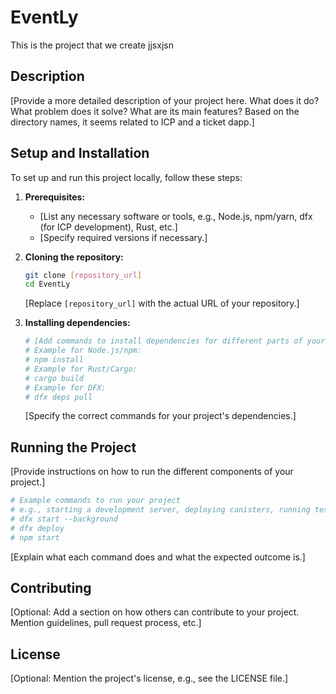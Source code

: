 # EventLy
This is the project that we create jjsxjsn

## Description

[Provide a more detailed description of your project here. What does it do? What problem does it solve? What are its main features? Based on the directory names, it seems related to ICP and a ticket dapp.]

## Setup and Installation

To set up and run this project locally, follow these steps:

1.  **Prerequisites:**
    *   [List any necessary software or tools, e.g., Node.js, npm/yarn, dfx (for ICP development), Rust, etc.]
    *   [Specify required versions if necessary.]

2.  **Cloning the repository:**
    ```bash
    git clone [repository_url]
    cd EventLy
    ```
    [Replace `[repository_url]` with the actual URL of your repository.]

3.  **Installing dependencies:**
    ```bash
    # [Add commands to install dependencies for different parts of your project]
    # Example for Node.js/npm:
    # npm install
    # Example for Rust/Cargo:
    # cargo build
    # Example for DFX:
    # dfx deps pull
    ```
    [Specify the correct commands for your project's dependencies.]

## Running the Project

[Provide instructions on how to run the different components of your project.]

```bash
# Example commands to run your project
# e.g., starting a development server, deploying canisters, running tests
# dfx start --background
# dfx deploy
# npm start
```
[Explain what each command does and what the expected outcome is.]

## Contributing

[Optional: Add a section on how others can contribute to your project. Mention guidelines, pull request process, etc.]

## License

[Optional: Mention the project's license, e.g., see the LICENSE file.]
